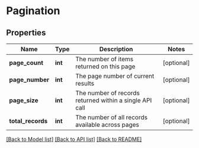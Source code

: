 # Pagination

## Properties
Name | Type | Description | Notes
------------ | ------------- | ------------- | -------------
**page_count** | **int** | The number of items returned on this page | [optional] 
**page_number** | **int** | The page number of current results | [optional] 
**page_size** | **int** | The number of records returned within a single API call | [optional] 
**total_records** | **int** | The number of all records available across pages | [optional] 

[[Back to Model list]](../README.md#documentation-for-models) [[Back to API list]](../README.md#documentation-for-api-endpoints) [[Back to README]](../README.md)


